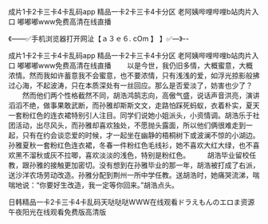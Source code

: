 成片1卡2卡三卡4卡乱码app
精品一卡2卡三卡4卡分区
老阿姨哔哩哔哩b站肉片入口
嘟嘟嘟www免费高清在线直播


《——✅手机浏览器打开网沚【ａ３ｅ６. cOm 】 】✅—》--

成片1卡2卡三卡4卡乱码app
精品一卡2卡三卡4卡分区
老阿姨哔哩哔哩b站肉片入口
嘟嘟嘟www免费高清在线直播
　　以是今世，我仍旧多情，大概蜜意，大概浓情。然而我如许蓄意我不会蜜意，也不要浓情，只有浅浅的爱，如浮光掠影般拂过心海，不起波涛，只在本质深处有一丝回应。那么是否爱淡了，妨害也少了？
　　然而他们两个性格截然不同，胡浩鸿鹄志向，高傲气盛，说话声音洪亮，演讲滔滔不绝，做事果敢武断，而孙雅却斯斯文文，走路怕踩死蚂蚁，衣着朴实，夏天一套粉红色的连衣裙特别引人注目。同学们说她小姐派头，小资情调。胡浩乐于社团活动，出尽风头，而孙雅却喜欢独处，不愿抛头露面，所以他们俩很难走到一起，只有在约会谈恋爱的时候，才一起坐在幽静的梧桐树下或波澜不惊的小湖边。孙雅夏秋一套粉红色连衣裙，冬春一件粉红色毛线衫，她不喜欢大红大绿，也不喜欢黑不溜秋或灰不拉唧，喜欢淡淡的浅色，特别是粉红色。　　　胡浩毕业留校任教，跟孙雅的接触更加密切。没有想到在孙雅毕业的那一年，胡浩被打成了右派，送沙洋农场劳动改造。孙雅分配到荆州一所中学任教。送胡浩时，她痛哭流涕，喘喘地说：“你要好生改造，我一定等你回来。”胡浩点头。





日韩精品一卡2卡三卡4卡乱码天哒哒哒WWW在线观看ドラえもんのエロま资源午夜阳光在线观看免费版高清版
